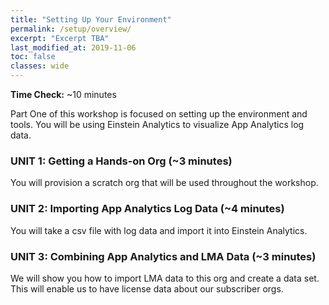 ```yaml
---
title: "Setting Up Your Environment"
permalink: /setup/overview/
excerpt: "Excerpt TBA"
last_modified_at: 2019-11-06
toc: false
classes: wide
---
```


**Time Check:** ~10 minutes

Part One of this workshop is focused on setting up the environment and tools. You will be using Einstein Analytics to visualize App Analytics log data.

### UNIT 1: Getting a Hands-on Org (~3 minutes)
You will provision a scratch org that will be used throughout the workshop.

### UNIT 2: Importing App Analytics Log Data (~4 minutes)
You will take a csv file with log data and import it into Einstein Analytics.

### UNIT 3: Combining App Analytics and LMA Data (~3 minutes)
We will show you how to import LMA data to this org and create a data set. This will enable us to have license data about our subscriber orgs.